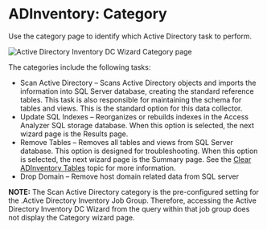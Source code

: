 # ADInventory: Category

Use the category page to identify which Active Directory task to perform.

![Active Directory Inventory DC Wizard Category page](/img/product_docs/accessanalyzer/admin/datacollector/adinventory/category.webp)

The categories include the following tasks:

- Scan Active Directory – Scans Active Directory objects and imports the information into SQL Server
  database, creating the standard reference tables. This task is also responsible for maintaining
  the schema for tables and views. This is the standard option for this data collector.
- Update SQL Indexes – Reorganizes or rebuilds indexes in the Access Analyzer SQL storage database.
  When this option is selected, the next wizard page is the Results page.
- Remove Tables – Removes all tables and views from SQL Server database. This option is designed for
  troubleshooting. When this option is selected, the next wizard page is the Summary page. See the
  [Clear ADInventory Tables](/docs/accessanalyzer/12.0/administration/data-collectors/adinventory/cleartables.md) topic for more information.
- Drop Domain – Remove host domain related data from SQL server

**NOTE:** The Scan Active Directory category is the pre-configured setting for the .Active Directory
Inventory Job Group. Therefore, accessing the Active Directory Inventory DC Wizard from the query
within that job group does not display the Category wizard page.
